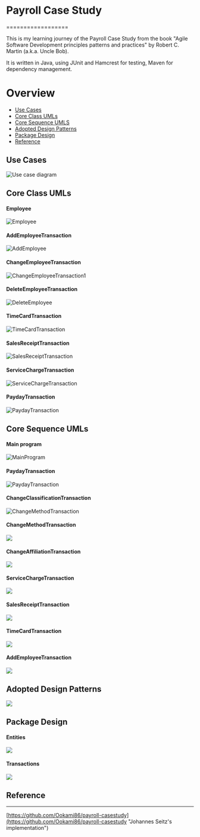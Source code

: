 # Payroll Case Study
==================

This is my learning journey of the Payroll Case Study from the book "Agile Software
Development principles patterns and practices" by Robert C. Martin (a.k.a. Uncle Bob).

It is written in Java, using JUnit and Hamcrest for testing, Maven for dependency management.

# Overview
  * [Use Cases](#use-case)
  * [Core Class UMLs](#core-class-UMLs)
  * [Core Sequence UMLS](#core-sequence-UMLs)
  * [Adopted Design Patterns](#design-patterns)
  * [Package Design](#package-design)
  * [Reference](#reference)

## Use Cases <a id="use-case"></a>
![Use case diagram](/images/Payroll-use-case.png)

## Core Class UMLs <a id="core-class-UMLs"></a>
#### Employee
![Employee](/images/class-Employee.png)

#### AddEmployeeTransaction
![AddEmployee](/images/class-AddEmployeeTransaction.png)

#### ChangeEmployeeTransaction
![ChangeEmployeeTransaction1](/images/class-ChangeEmployeeTransaction.png)

#### DeleteEmployeeTransaction
![DeleteEmployee](/images/class-DeleteEmployeeTransaction-1.png)

#### TimeCardTransaction
![TimeCardTransaction](/images/class-TimeCardTransaction.png)

#### SalesReceiptTransaction
![SalesReceiptTransaction](/images/class-SalesReceiptTransaction.png)

#### ServiceChargeTransaction
![ServiceChargeTransaction](/images/class-ServiceChargeTransaction.png)

#### PaydayTransaction
![PaydayTransaction](/images/class-paydaytransaction.png)

## Core Sequence UMLs <a id="core-sequence-UMLs"></a>
#### Main program
![MainProgram](/images/seq-MainProgram.png)

#### PaydayTransaction
![PaydayTransaction](/images/seq-PaydayTransaction.png)

#### ChangeClassificationTransaction
![ChangeMethodTransaction](/images/seq-ChangeClassificationTransaction.png)

#### ChangeMethodTransaction
![](/images/seq-ChangeMethodTransaction.png)

#### ChangeAffiliationTransaction
![](/images/seq-ChangeAffiliationTransaction.png)

#### ServiceChargeTransaction
![](/images/seq-ServiceChargeTransaction.png)

#### SalesReceiptTransaction
![](/images/seq-SalesReceiptTransaction.png)

#### TimeCardTransaction
![](/images/seq-TimeCardTransaction.png)

#### AddEmployeeTransaction
![](/images/seq-AddEmployees.png)


## Adopted Design Patterns <a id="design-patterns"></a>
![](/images/designPatterns.png)

## Package Design <a id="package-design"></a>
#### Entities
![](/images/payroll-implemented-entities.png)
#### Transactions
![](/images/payroll-implemented-trans-structure.png)

## Reference<a id="reference"></a>
---------
[https://github.com/Ookami86/payroll-casestudy](https://github.com/Ookami86/payroll-casestudy "Johannes Seitz's implementation")
